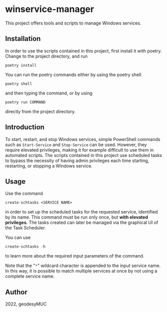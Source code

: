 # winservice-manager

This project offers tools and scripts to manage Windows services.

## Installation

In order to use the scripts contained in this project, first install it with poetry. Change to the project directory, and run

```console
poetry install
```

You can run the poetry commands either by using the poetry shell

```console
poetry shell
```

and then typing the command, or by using

```console
poetry run COMMAND
```

directly from the project directory.


## Introduction

To start, restart, and stop Windows services, simple PowerShell commands such as `Start-Service` and `Stop-Service` can be used. However, they require elevated privileges, making it for example difficult to use them in automated scripts. The scripts contained in this project use scheduled tasks to bypass the necessity of having admin privileges each time starting, restarting, or stopping a Windows service.

## Usage

Use the command

```console
create-schtasks <SERVICE NAME>
```

in order to set up the scheduled tasks for the requested service, identified by its name. This command must be run only once, but **with elevated privileges**. The tasks created can later be managed via the graphical UI of the Task Scheduler.

You can use

```console
create-schtasks -h
```

to learn more about the required input parameters of the command.

Note that the "`*`" wildcard character is appended to the input service name.  In this way, it is possible to match multiple services at once by not using a complete service name.


## Author

2022, geodesyMUC